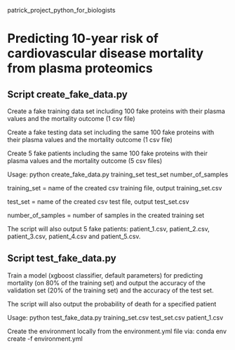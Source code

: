 patrick_project_python_for_biologists

# Predicting 10-year risk of cardiovascular disease mortality from plasma proteomics

## Script create_fake_data.py

Create a fake training data set including 100 fake proteins with their plasma values and the mortality outcome (1 csv file)

Create a fake testing data set including the same 100 fake proteins with their plasma values and the mortality outcome (1 csv file)

Create 5 fake patients including the same 100 fake proteins with their plasma values and the mortality outcome (5 csv files)

Usage: python create_fake_data.py training_set test_set number_of_samples

training_set = name of the created csv training file, output training_set.csv

test_set = name of the created csv test file, output test_set.csv

number_of_samples = number of samples in the created training set

The script will also output 5 fake patients: patient_1.csv, patient_2.csv, patient_3.csv, patient_4.csv and patient_5.csv.

## Script test_fake_data.py

Train a model (xgboost classifier, default parameters) for predicting mortality (on 80% of the training set) and output the accuracy of the validation set (20% of the training set) and the accuracy of the test set.

The script will also output the probability of death for a specified patient

Usage: python test_fake_data.py training_set.csv test_set.csv patient_1.csv


Create the environment locally from the environment.yml file via: conda env create -f environment.yml

